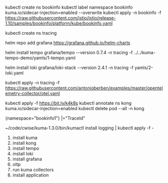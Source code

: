 kubectl create ns bookinfo
kubectl label namespace bookinfo kuma.io/sidecar-injection=enabled --overwrite
kubectl apply -n bookinfo -f https://raw.githubusercontent.com/istio/istio/release-1.10/samples/bookinfo/platform/kube/bookinfo.yaml



kubectl create ns tracing
 
helm repo add grafana https://grafana.github.io/helm-charts

helm install tempo grafana/tempo --version 0.7.4 -n tracing -f  ../../kuma-tempo-demo/yamls/1-tempo.yaml

helm install loki grafana/loki-stack --version 2.4.1 -n tracing -f yamls/2-loki.yaml


kubectl apply -n tracing -f https://raw.githubusercontent.com/antonioberben/examples/master/opentelemetry-collector/otel.yaml



kubectl apply -f https://bit.ly/k4k8s 
kubectl annotate ns kong kuma.io/sidecar-injection=enabled
kubectl delete pod --all -n kong  


{namespace="bookinfo1"} |="TraceId"


~/code/cwise/kuma-1.3.0/bin/kumactl install logging | kubectl apply -f -


1. install kuma
2. install kong
3. install tempo
4. install loki
5. install grafana
6. oltp
7. run kuma collectors
8. install application
